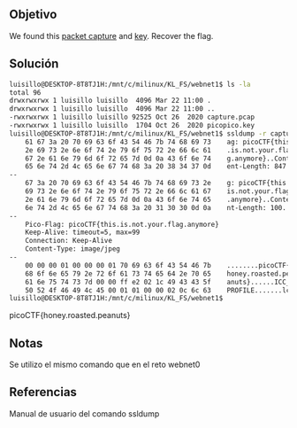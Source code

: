 ## Objetivo 
We found this [packet capture](https://jupiter.challenges.picoctf.org/static/fbf98e695555a2a48fe42c9a245de376/capture.pcap) and [key](https://jupiter.challenges.picoctf.org/static/fbf98e695555a2a48fe42c9a245de376/picopico.key). Recover the flag.

## Solución
```bash
luisillo@DESKTOP-8T8TJ1H:/mnt/c/milinux/KL_FS/webnet1$ ls -la
total 96
drwxrwxrwx 1 luisillo luisillo  4096 Mar 22 11:00 .
drwxrwxrwx 1 luisillo luisillo  4096 Mar 22 11:00 ..
-rwxrwxrwx 1 luisillo luisillo 92525 Oct 26  2020 capture.pcap
-rwxrwxrwx 1 luisillo luisillo  1704 Oct 26  2020 picopico.key
luisillo@DESKTOP-8T8TJ1H:/mnt/c/milinux/KL_FS/webnet1$ ssldump -r capture.pcap -k picopico.key -d | grep pico -A3
    61 67 3a 20 70 69 63 6f 43 54 46 7b 74 68 69 73    ag: picoCTF{this
    2e 69 73 2e 6e 6f 74 2e 79 6f 75 72 2e 66 6c 61    .is.not.your.fla
    67 2e 61 6e 79 6d 6f 72 65 7d 0d 0a 43 6f 6e 74    g.anymore}..Cont
    65 6e 74 2d 4c 65 6e 67 74 68 3a 20 38 34 37 0d    ent-Length: 847.
--
    67 3a 20 70 69 63 6f 43 54 46 7b 74 68 69 73 2e    g: picoCTF{this.
    69 73 2e 6e 6f 74 2e 79 6f 75 72 2e 66 6c 61 67    is.not.your.flag
    2e 61 6e 79 6d 6f 72 65 7d 0d 0a 43 6f 6e 74 65    .anymore}..Conte
    6e 74 2d 4c 65 6e 67 74 68 3a 20 31 30 30 0d 0a    nt-Length: 100..
--
    Pico-Flag: picoCTF{this.is.not.your.flag.anymore}
    Keep-Alive: timeout=5, max=99
    Connection: Keep-Alive
    Content-Type: image/jpeg
--
    00 00 00 01 00 00 00 01 70 69 63 6f 43 54 46 7b    ........picoCTF{
    68 6f 6e 65 79 2e 72 6f 61 73 74 65 64 2e 70 65    honey.roasted.pe
    61 6e 75 74 73 7d 00 00 ff e2 02 1c 49 43 43 5f    anuts}......ICC_
    50 52 4f 46 49 4c 45 00 01 01 00 00 02 0c 6c 63    PROFILE.......lc
luisillo@DESKTOP-8T8TJ1H:/mnt/c/milinux/KL_FS/webnet1$
```

picoCTF{honey.roasted.peanuts}
## Notas
Se utilizo el mismo comando que en el reto webnet0

## Referencias
Manual de usuario del comando ssldump